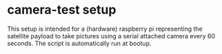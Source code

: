# camera-test setup

This setup is intended for a (hardware) raspberry pi representing the satellite payload to take pictures using a serial attached camera every 60 seconds. The script is automatically run at bootup. 




